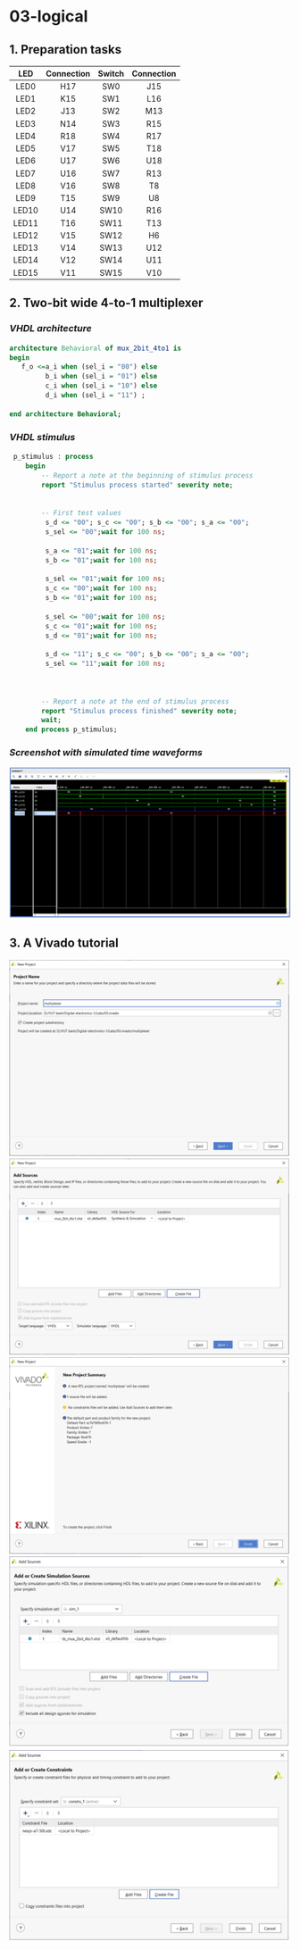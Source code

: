 # **03-logical**

## **1. Preparation tasks**

| **LED** | **Connection** | **Switch** | **Connection** | 
| :-: | :-: | :-: | :-: |
| LED0 | H17 | SW0 | J15 |
| LED1 | K15 | SW1 | L16 |
| LED2 | J13 | SW2 | M13 |
| LED3 | N14 | SW3 | R15 |
| LED4 | R18 | SW4 | R17 |
| LED5 | V17 | SW5 | T18 |
| LED6 | U17 | SW6 | U18 |
| LED7 | U16 | SW7 | R13 |
| LED8 | V16 | SW8 | T8 |
| LED9 | T15 | SW9 | U8 |
| LED10 | U14 | SW10 | R16 |
| LED11 | T16 | SW11 | T13 |
| LED12 | V15 | SW12 | H6 |
| LED13 | V14 | SW13 | U12 |
| LED14 | V12 | SW14 | U11 |
| LED15 | V11 | SW15 | V10 |


## **2. Two-bit wide 4-to-1 multiplexer**

### *VHDL architecture*
```vhdl
architecture Behavioral of mux_2bit_4to1 is
begin
   f_o <=a_i when (sel_i = "00") else
         b_i when (sel_i = "01") else
         c_i when (sel_i = "10") else
         d_i when (sel_i = "11") ;

end architecture Behavioral;
```
### *VHDL stimulus*
```vhdl
 p_stimulus : process
    begin
        -- Report a note at the beginning of stimulus process
        report "Stimulus process started" severity note;


        -- First test values
         s_d <= "00"; s_c <= "00"; s_b <= "00"; s_a <= "00"; 
         s_sel <= "00";wait for 100 ns;
         
         s_a <= "01";wait for 100 ns;
         s_b <= "01";wait for 100 ns;
         
         s_sel <= "01";wait for 100 ns;
         s_c <= "00";wait for 100 ns;
         s_b <= "01";wait for 100 ns;
         
         s_sel <= "00";wait for 100 ns;
         s_c <= "01";wait for 100 ns;
         s_d <= "01";wait for 100 ns;
         
         s_d <= "11"; s_c <= "00"; s_b <= "00"; s_a <= "00"; 
         s_sel <= "11";wait for 100 ns;
         


        -- Report a note at the end of stimulus process
        report "Stimulus process finished" severity note;
        wait;
    end process p_stimulus;
```
### *Screenshot with simulated time waveforms*
![Simulation](Images/image1.png)



## **3. A Vivado tutorial**
![Tutorial](Images/image2.png)
![Tutorial](Images/image3.png)
![Tutorial](Images/image4.png)
![Tutorial](Images/image5.png)
![Tutorial](Images/image6.png)
